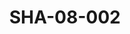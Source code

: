 ---
pid: SHA-08-002
title: SHA-08-002
language: en
original_label: 
rights: Sharhabil Ahmed
location_of_original: Sharhabil Ahmed
photographer_or_studio: 
scanned_from: photograph 12.3 by 20.3
_date: 1971-1972
location: Khartoum, New Saint James
description: Sharhabil Ahmed's band
additional_notes: 
permission_display: 'yes'
on_server: 'no'
on_website: 'no'
permalink: /photopages/en/SHA-08-002
layout: photo-page
---